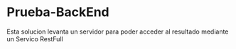 # Prueba-BackEnd
Esta solucion levanta un servidor para poder acceder al resultado mediante un Servico RestFull

